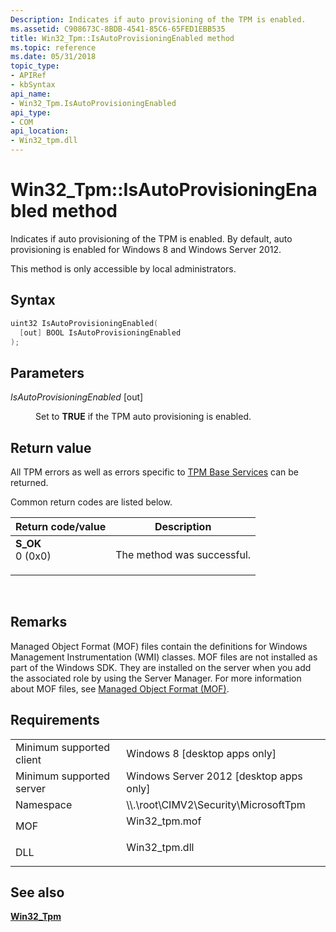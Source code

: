 ```yaml
---
Description: Indicates if auto provisioning of the TPM is enabled.
ms.assetid: C908673C-8BDB-4541-85C6-65FED1EBB535
title: Win32_Tpm::IsAutoProvisioningEnabled method
ms.topic: reference
ms.date: 05/31/2018
topic_type: 
- APIRef
- kbSyntax
api_name: 
- Win32_Tpm.IsAutoProvisioningEnabled
api_type: 
- COM
api_location: 
- Win32_tpm.dll
---
```


# Win32\_Tpm::IsAutoProvisioningEnabled method

Indicates if auto provisioning of the TPM is enabled. By default, auto provisioning is enabled for Windows 8 and Windows Server 2012.

This method is only accessible by local administrators.

## Syntax


```C++
uint32 IsAutoProvisioningEnabled(
  [out] BOOL IsAutoProvisioningEnabled
);
```



## Parameters

<dl> <dt>

*IsAutoProvisioningEnabled* \[out\]
</dt> <dd>

Set to **TRUE** if the TPM auto provisioning is enabled.

</dd> </dl>

## Return value

All TPM errors as well as errors specific to [TPM Base Services](https://msdn.microsoft.com/library/Aa446795(v=VS.85).aspx) can be returned.

Common return codes are listed below.



| Return code/value                                                                                                                                 | Description                           |
|---------------------------------------------------------------------------------------------------------------------------------------------------|---------------------------------------|
| <dl> <dt>**S\_OK**</dt> <dt>0 (0x0)</dt> </dl> | The method was successful.<br/> |



 

## Remarks

Managed Object Format (MOF) files contain the definitions for Windows Management Instrumentation (WMI) classes. MOF files are not installed as part of the Windows SDK. They are installed on the server when you add the associated role by using the Server Manager. For more information about MOF files, see [Managed Object Format (MOF)](https://msdn.microsoft.com/library/Aa823192(v=VS.85).aspx).

## Requirements



|                                     |                                                                                           |
|-------------------------------------|-------------------------------------------------------------------------------------------|
| Minimum supported client<br/> | Windows 8 \[desktop apps only\]<br/>                                                |
| Minimum supported server<br/> | Windows Server 2012 \[desktop apps only\]<br/>                                      |
| Namespace<br/>                | \\\\.\\root\\CIMV2\\Security\\MicrosoftTpm<br/>                                     |
| MOF<br/>                      | <dl> <dt>Win32\_tpm.mof</dt> </dl> |
| DLL<br/>                      | <dl> <dt>Win32\_tpm.dll</dt> </dl> |



## See also

<dl> <dt>

[**Win32\_Tpm**](win32-tpm.md)
</dt> </dl>

 

 





